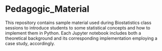 # Pedagogic_Material

This repository contains sample material used during Biostatistics class sessions to introduce students to some statistical concepts and how to implement them in Python. Each Jupyter notebook includes both a theoretical background and its corresponding implementation employing a case study, accordingly.  
